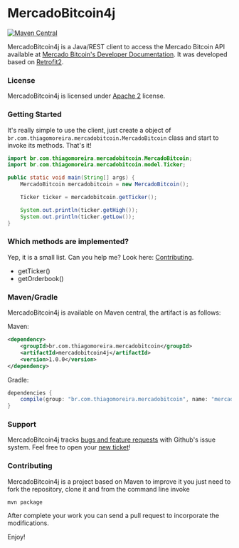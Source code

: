 MercadoBitcoin4j
==========
[![Maven Central](https://maven-badges.herokuapp.com/maven-central/br.com.thiagomoreira.mercadobitcoin/mercadobitcoin4j/badge.svg)](https://maven-badges.herokuapp.com/maven-central/br.com.thiagomoreira.mercadobitcoin/mercadobitcoin4j)

MercadoBitcoin4j is a Java/REST client to access the Mercado Bitcoin API available at [Mercado Bitcoin's Developer Documentation](https://www.mercadobitcoin.com.br/api-doc). It was developed based on [Retrofit2](http://square.github.io/retrofit/).

### License

MercadoBitcoin4j is licensed under [Apache 2](http://www.apache.org/licenses/LICENSE-2.0) license.

### Getting Started

It's really simple to use the client, just create a object of `br.com.thiagomoreira.mercadobitcoin.MercadoBitcoin` class and  start to invoke its methods. That's it!


```java
import br.com.thiagomoreira.mercadobitcoin.MercadoBitcoin;
import br.com.thiagomoreira.mercadobitcoin.model.Ticker;

public static void main(String[] args) {
    MercadoBitcoin mercadobitcoin = new MercadoBitcoin();

    Ticker ticker = mercadobitcoin.getTicker();

    System.out.println(ticker.getHigh());
    System.out.println(ticker.getLow());
}
```

### Which methods are implemented?

Yep, it is a small list. Can you help me? Look here: [Contributing](#contributing).
* getTicker()
* getOrderbook()

### Maven/Gradle

MercadoBitcoin4j is available on Maven central, the artifact is as follows:

Maven:

```xml
<dependency>
    <groupId>br.com.thiagomoreira.mercadobitcoin</groupId>
    <artifactId>mercadobitcoin4j</artifactId>
    <version>1.0.0</version>
</dependency>
```
Gradle:

```groovy
dependencies {
    compile(group: "br.com.thiagomoreira.mercadobitcoin", name: "mercadobitcoin4j", version: "1.0.0");
}
```
### Support
MercadoBitcoin4j tracks [bugs and feature requests](https://github.com/tmoreira2020/mercadobitcoin4j/issues) with Github's issue system. Feel free to open your [new ticket](https://github.com/tmoreira2020/mercadobitcoin4j/issues/new)!

### Contributing

MercadoBitcoin4j is a project based on Maven to improve it you just need to fork the repository, clone it and from the command line invoke

```shell
mvn package
```
After complete your work you can send a pull request to incorporate the modifications.

Enjoy!